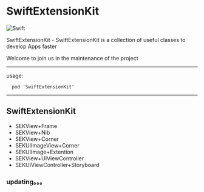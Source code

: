 # SwiftExtensionKit
![Swift](https://img.shields.io/badge/Swift-2.0-orange.svg)

SwiftExtensionKit - SwiftExtensionKit is a collection of useful classes to develop Apps faster

Welcome to join us in the maintenance of the project

---
usage:
```
  pod 'SwiftExtensionKit'
```

---

## SwiftExtensionKit
- SEKView+Frame
- SEKView+Nib
- SEKView+Corner
- SEKUIImageView+Corner
- SEKUIImage+Extention
- SEKView+UIViewController
- SEKUIViewController+Storyboard

### updating。。。

